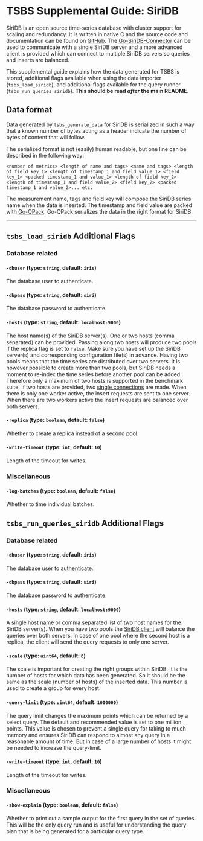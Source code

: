 # TSBS Supplemental Guide: SiriDB

SiriDB is an open source time-series database with cluster support for scaling and redundancy. It is written in native C and the source code and documentation can be found on [GitHub](https://github.com/SiriDB/siridb-server). The [Go-SiriDB-Connector](https://github.com/SiriDB/go-siridb-connector) can be used to communicate with a single SiriDB server and a more advanced client is provided which can connect to multiple SiriDB servers so queries and inserts are balanced.

This supplemental guide explains how the data generated for TSBS is stored, additional flags available when using the data importer (`tsbs_load_siridb`), and additional flags available for the query runner (`tsbs_run_queries_siridb`).
**This should be read *after* the main README.**

## Data format

Data generated by `tsbs_generate_data` for SiriDB is serialized in such a way that a known number of bytes acting as a header indicate the number of bytes of content that will follow.

The serialized format is not (easily) human readable, but one line can be described in the following way:
```text
<number of metrics> <length of name and tags> <name and tags> <length of field key_1> <length of timestamp_1 and field value_1> <field key_1> <packed timestamp_1 and value_1> <length of field key_2> <length of timestamp_1 and field value_2> <field key_2> <packed timestamp_1 and value_2>... etc.

```
The measurement name, tags and field key will compose the SiriDB series name when the data is inserted. The timestamp and field value are packed with [Go-QPack](https://github.com/transceptor-technology/go-qpack). Go-QPack serializes the data in the right format for SiriDB.

---


## `tsbs_load_siridb` Additional Flags

### Database related

#### `-dbuser` (type: `string`, default: `iris`)
The database user to authenticate.


#### `-dbpass` (type: `string`, default: `siri`)
The database password to authenticate.


#### `-hosts` (type: `string`, default: `localhost:9000`)
The host name(s) of the SiriDB server(s). One or two hosts (comma separated) can be provided. Passing along two hosts will produce two pools if the replica flag is set to `false`. Make sure you have set up the SiriDB server(s) and corresponding configuration file(s) in advance. Having two pools means that the time series are distributed over two servers. It is however possible to create more than two pools, but SiriDB needs a moment to re-index the time series before another pool can be added. Therefore only a maximum of two hosts is supported in the benchmark suite. If two hosts are provided, two [single connections](https://github.com/SiriDB/go-siridb-connector#single-connection) are made. When there is only one worker active, the insert requests are sent to one server. When there are two workers active the insert requests are balanced over both servers.


#### `-replica` (type: `boolean`, default: `false`)
Whether to create a replica instead of a second pool.


#### `-write-timeout` (type: `int`, default: `10`)
Length of the timeout for writes.


### Miscellaneous

#### `-log-batches` (type: `boolean`, default: `false`)
Whether to time individual batches.



## `tsbs_run_queries_siridb` Additional Flags

### Database related

#### `-dbuser` (type: `string`, default: `iris`)
The database user to authenticate.

#### `-dbpass` (type: `string`, default: `siri`)
The database password to authenticate.

#### `-hosts` (type: `string`, default: `localhost:9000`)
A single host name or comma separated list of two host names for the SiriDB server(s). When you have two pools the [SiriDB client](https://github.com/SiriDB/go-siridb-connector#siridb-client) will balance the queries over both servers. In case of one pool where the second host is a replica, the client will send the query requests to only one server.

#### `-scale` (type: `uint64`, default: `8`)
The scale is important for creating the right groups within SiriDB. It is the number of hosts for which data has been generated. So it should be the same as the scale (number of hosts) of the inserted data. This number is used to create a group for every host.

#### `-query-limit` (type: `uint64`, default: `1000000`)
The query limit changes the maximum points which can be returned by a select query. The default and recommended value is set to one million points. This value is chosen to prevent a single query for taking to much memory and ensures SiriDB can respond to almost any query in a reasonable amount of time. But in case of a large number of hosts it might be needed to increase the query-limit.

#### `-write-timeout` (type: `int`, default: `10`)
Length of the timeout for writes.

### Miscellaneous

#### `-show-explain` (type: `boolean`, default: `false`)
Whether to print out a sample output for the first query in the set of queries. This will be the only query run and is useful for understanding the query plan that is being generated for a particular
query type.